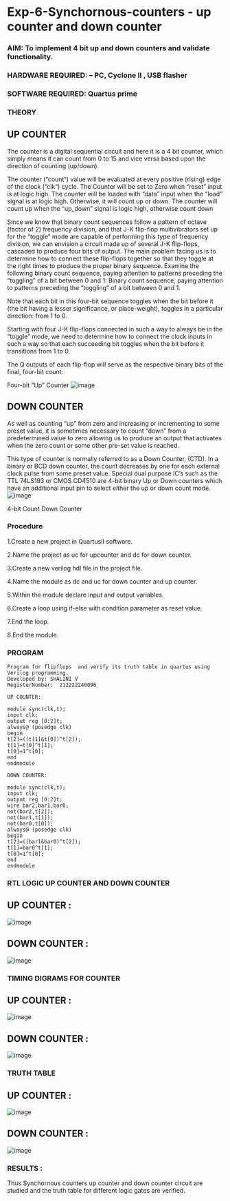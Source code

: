 # Exp-6-Synchornous-counters - up counter and down counter 
### AIM: To implement 4 bit up and down counters and validate  functionality.
### HARDWARE REQUIRED:  – PC, Cyclone II , USB flasher
### SOFTWARE REQUIRED:   Quartus prime
### THEORY 

## UP COUNTER 
The counter is a digital sequential circuit and here it is a 4 bit counter, which simply means it can count from 0 to 15 and vice versa based upon the direction of counting (up/down). 

The counter (“count“) value will be evaluated at every positive (rising) edge of the clock (“clk“) cycle.
The Counter will be set to Zero when “reset” input is at logic high.
The counter will be loaded with “data” input when the “load” signal is at logic high. Otherwise, it will count up or down.
The counter will count up when the “up_down” signal is logic high, otherwise count down

Since we know that binary count sequences follow a pattern of octave (factor of 2) frequency division, and that J-K flip-flop multivibrators set up for the “toggle” mode are capable of performing this type of frequency division, we can envision a circuit made up of several J-K flip-flops, cascaded to produce four bits of output.
The main problem facing us is to determine how to connect these flip-flops together so that they toggle at the right times to produce the proper binary sequence.
Examine the following binary count sequence, paying attention to patterns preceding the “toggling” of a bit between 0 and 1:
Binary count sequence, paying attention to patterns preceding the “toggling” of a bit between 0 and 1.

Note that each bit in this four-bit sequence toggles when the bit before it (the bit having a lesser significance, or place-weight), toggles in a particular direction: from 1 to 0.



 
 

Starting with four J-K flip-flops connected in such a way to always be in the “toggle” mode, we need to determine how to connect the clock inputs in such a way so that each succeeding bit toggles when the bit before it transitions from 1 to 0.

The Q outputs of each flip-flop will serve as the respective binary bits of the final, four-bit count:

 
 

Four-bit “Up” Counter
![image](https://user-images.githubusercontent.com/36288975/169644758-b2f4339d-9532-40c5-af40-8f4f8c942e2c.png)



## DOWN COUNTER 

As well as counting “up” from zero and increasing or incrementing to some preset value, it is sometimes necessary to count “down” from a predetermined value to zero allowing us to produce an output that activates when the zero count or some other pre-set value is reached.

This type of counter is normally referred to as a Down Counter, (CTD). In a binary or BCD down counter, the count decreases by one for each external clock pulse from some preset value. Special dual purpose IC’s such as the TTL 74LS193 or CMOS CD4510 are 4-bit binary Up or Down counters which have an additional input pin to select either the up or down count mode.
![image](https://user-images.githubusercontent.com/36288975/169644844-1a14e123-7228-4ed8-81a9-eb937dff4ac8.png)


4-bit Count Down Counter
### Procedure
1.Create a new project in QuartusII software.

2.Name the project as uc for upcounter and dc for down counter.

3.Create a new verilog hdl file in the project file.

4.Name the module as dc and uc for down counter and up counter.

5.Within the module declare input and output variables.

6.Create a loop using if-else with condition parameter as reset value.

7.End the loop.

8.End the module.



### PROGRAM 
```
Program for flipflops  and verify its truth table in quartus using Verilog programming.
Developed by: SHALINI V
RegisterNumber:  212222240096

UP COUNTER:

module sync(clk,t);
input clk;
output reg [0:2]t;
always@ (posedge clk)
begin
t[2]=((t[1]&t[0])^t[2]);
t[1]=t[0]^t[1];
t[0]=1^t[0];
end
endmodule

DOWN COUNTER:

module sync(clk,t);
input clk;
output reg [0:2]t;
wire bar2,bar1,bar0;
not(bar2,t[2]);
not(bar1,t[1]);
not(bar0,t[0]);
always@ (posedge clk)
begin
t[2]=((bar1&bar0)^t[2]);
t[1]=bar0^t[1];
t[0]=1^t[0];
end
endmodule

```






### RTL LOGIC UP COUNTER AND DOWN COUNTER  

## UP COUNTER :
![image](https://github.com/shalini-venkatesan/Exp-7-Synchornous-counters-/assets/118720291/a65630b4-1187-4f2b-a48a-4e5cb12bc2e5)

## DOWN COUNTER :
![image](https://github.com/shalini-venkatesan/Exp-7-Synchornous-counters-/assets/118720291/587b2738-eea6-4aa2-9454-0fecb5cd7cdc)










### TIMING DIGRAMS FOR COUNTER  

## UP COUNTER :
![image](https://github.com/shalini-venkatesan/Exp-7-Synchornous-counters-/assets/118720291/e26068d1-fd21-46b3-b5bf-f29321c78850)
## DOWN COUNTER :
![image](https://github.com/shalini-venkatesan/Exp-7-Synchornous-counters-/assets/118720291/585c9019-6c98-482c-b5dc-cbe9eedc721d)





### TRUTH TABLE 

## UP COUNTER :
![image](https://github.com/shalini-venkatesan/Exp-7-Synchornous-counters-/assets/118720291/28889bd6-02c6-4f3e-8758-bcd211ab19e9)

## DOWN COUNTER :

![image](https://github.com/shalini-venkatesan/Exp-7-Synchornous-counters-/assets/118720291/9e556c7a-726f-4b68-96e3-867e1a9ea2e0)





### RESULTS :
Thus Synchornous counters up counter and down counter circuit are studied and the truth table for different logic gates are verified.

